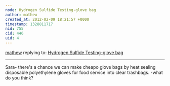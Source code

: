 ```yaml
---
node: Hydrogen Sulfide Testing-glove bag
author: mathew
created_at: 2012-02-09 18:21:57 +0000
timestamp: 1328811717
nid: 755
cid: 446
uid: 4
---
```




[mathew](../profile/mathew) replying to: [Hydrogen Sulfide Testing-glove bag](../notes/sara/2-6-2012/hydrogen-sulfide-testing-glove-bag)

----
Sara-
there's a chance we can make cheapo glove bags by heat sealing disposable polyethylene gloves for food service into clear trashbags. -what do you think?
